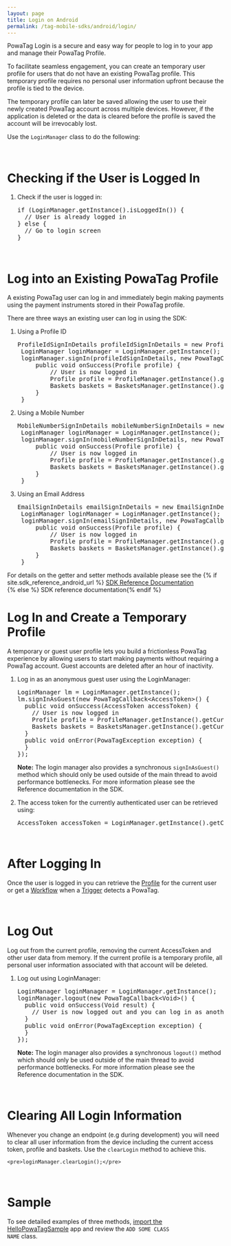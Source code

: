 ```yaml
---
layout: page
title: Login on Android
permalink: /tag-mobile-sdks/android/login/
---
```


PowaTag Login is a secure and easy way for people to log in to your app and manage their PowaTag Profile.

To facilitate seamless engagement, you can create an temporary user profile for users that do not have an existing PowaTag profile. This temporary profile requires no personal user information upfront because the profile is tied to the device. 

The temporary profile can later be saved allowing the user to use their newly created PowaTag account across multiple devices. However, if the application is deleted or the data is cleared before the profile is saved the account will be irrevocably lost.

Use the <code>LoginManager</code> class to do the following:

<br />

# Checking if the User is Logged In

1. Check if the user is logged in:

    <pre>if (LoginManager.getInstance().isLoggedIn()) {
     // User is already logged in
   } else {
     // Go to login screen
   }</pre>

<br />

# Log into an Existing PowaTag Profile

A existing PowaTag user can log in and immediately begin making payments using the payment instruments stored in their PowaTag profile.

There are three ways an existing user can log in using the SDK: 

1. Using a Profile ID

	<pre>ProfileIdSignInDetails profileIdSignInDetails = new ProfileIdSignInDetails( signInDiag.getProfileId(), signInDiag.getPassword());
	LoginManager loginManager = LoginManager.getInstance();
	loginManager.signIn(profileIdSignInDetails, new PowaTagCallback&lt;Profile&gt;() {
		public void onSuccess(Profile profile) {
			// User is now logged in
			Profile profile = ProfileManager.getInstance().getCurrentProfile();
			Baskets baskets = BasketsManager.getInstance().getCurrentBaskets();
		}
	}</pre>


2. Using a Mobile Number

	<pre>MobileNumberSignInDetails mobileNumberSignInDetails = new MobileNumberSignInDetails( signInDiag.getMobileNumber(), signInDiag.getPassword());
	LoginManager loginManager = LoginManager.getInstance();
	loginManager.signIn(mobileNumberSignInDetails, new PowaTagCallback&lt;Profile&gt;() {
		public void onSuccess(Profile profile) {
			// User is now logged in
			Profile profile = ProfileManager.getInstance().getCurrentProfile();
			Baskets baskets = BasketsManager.getInstance().getCurrentBaskets();
		}
	}</pre>

	
3. Using an Email Address

	<pre>EmailSignInDetails emailSignInDetails = new EmailSignInDetails( signInDiag.getEmail(), signInDiag.getPassword());
	LoginManager loginManager = LoginManager.getInstance();
	loginManager.signIn(emailSignInDetails, new PowaTagCallback&lt;Profile&gt;() {
		public void onSuccess(Profile profile) {
			// User is now logged in
			Profile profile = ProfileManager.getInstance().getCurrentProfile();
			Baskets baskets = BasketsManager.getInstance().getCurrentBaskets();
		}
	}</pre>

	
For details on the getter and setter methods available please see the {% if site.sdk_reference_android_url  %} <a href="{{site.sdk_reference_android_url}}" target="_blank">SDK Reference Documentation</a><br /> {% else %} SDK reference documentation{% endif %} 
<br/>	

# Log In and Create a Temporary Profile

A temporary or guest user profile lets you build a frictionless PowaTag experience by allowing users to start making payments without requiring a PowaTag account. Guest accounts are deleted after an hour of inactivity.

1. Log in as an anonymous guest user using the LoginManager:
	
    <pre>LoginManager lm = LoginManager.getInstance();
   lm.signInAsGuest(new PowaTagCallback&lt;AccessToken&gt;() {
     public void onSuccess(AccessToken accessToken) {
       // User is now logged in
       Profile profile = ProfileManager.getInstance().getCurrentProfile();
       Baskets baskets = BasketsManager.getInstance().getCurrentBaskets();
     }
     public void onError(PowaTagException exception) {
     }
   });</pre>
   
   <b>Note:</b> The login manager also provides a synchronous <code>signInAsGuest()</code> method which should only be used outside of the main thread to avoid performance bottlenecks. For more information please see the Reference documentation in the SDK.

   
   
2. The access token for the currently authenticated user can be retrieved using:
   
    <pre>AccessToken accessToken = LoginManager.getInstance().getCurrentAccessToken();  </pre>

<br/>


# After Logging In

Once the user is logged in you can retrieve the [Profile]({{site.baseurl}}/tag-mobile-sdks/android/profile/) for the current user or get a [Workflow]({{site.baseurl}}/tag-mobile-sdks/android/workflows/) when a [Trigger]({{site.baseurl}}/tag-mobile-sdks/android/triggers/) detects a PowaTag.

<br />

# Log Out

Log out from the current profile, removing the current AccessToken and other user data from memory. If the current profile is a temporary profile, all personal user information associated with that account will be deleted.


1. Log out using LoginManager:

    <pre>LoginManager loginManager = LoginManager.getInstance();
   loginManager.logout(new PowaTagCallback&lt;Void&gt;() {
     public void onSuccess(Void result) {
       // User is now logged out and you can log in as another user
     }
     public void onError(PowaTagException exception) {
     }
   });</pre>

	<b>Note:</b> The login manager also provides a synchronous <code>logout()</code> method which should only be used outside of the main thread to avoid performance bottlenecks. For more information please see the Reference documentation in the SDK.

<br/>
	
# Clearing All Login Information 
 
 Whenever you change an endpoint (e.g during development) you will need to clear all user information from the device including the current access token, profile and baskets. Use the <code>clearLogin</code> method to achieve this.
  
	<pre>loginManager.clearLogin();</pre>
<br/>	

# Sample

To see detailed examples of three methods, [import the HelloPowaTagSample]({{site.baseurl}}/tag-mobile-sdks/android/start/#importing-the-sample-app) app and review the <code>ADD SOME CLASS NAME</code> class.
    
<br/>


